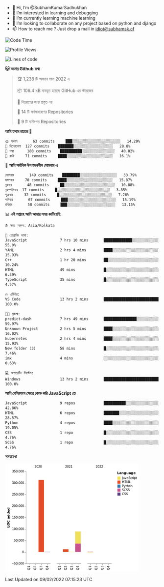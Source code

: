 - 👋 Hi, I’m @SubhamKumarSadhukhan
- 👀 I’m interested in learning and debugging
- 🌱 I’m currently learning machine learning
- 💞️ I’m looking to collaborate on any project based on python and django
- 📫 How to reach me ?
      Just drop a mail in idiot@subhamsk.cf

<!---
SubhamKumarSadhukhan/SubhamKumarSadhukhan is a ✨ special ✨ repository because its `README.md` (this file) appears on your GitHub profile.
You can click the Preview link to take a look at your changes.
--->


<!--START_SECTION:waka-->
![Code Time](http://img.shields.io/badge/Code%20Time-158%20hrs%2059%20mins-blue)

![Profile Views](http://img.shields.io/badge/%E0%A6%AA%E0%A7%8D%E0%A6%B0%E0%A7%8B%E0%A6%AB%E0%A6%BE%E0%A6%87%E0%A6%B2%20%E0%A6%A6%E0%A6%B0%E0%A7%8D%E0%A6%B6%E0%A6%A8-8-blue)

![Lines of code](https://img.shields.io/badge/%E0%A6%B9%E0%A7%8D%E0%A6%AF%E0%A6%BE%E0%A6%B2%E0%A7%8B%20%E0%A6%93%E0%A6%AF%E0%A6%BC%E0%A6%BE%E0%A6%B0%E0%A7%8D%E0%A6%B2%E0%A7%8D%E0%A6%A1%20%E0%A6%A5%E0%A7%87%E0%A6%95%E0%A7%87%20%E0%A6%86%E0%A6%AE%E0%A6%BF%20%E0%A6%B2%E0%A6%BF%E0%A6%96%E0%A7%87%E0%A6%9B%E0%A6%BF-416%20Thousand%20%E0%A6%95%E0%A7%8B%E0%A6%A1%E0%A7%87%E0%A6%B0%20%E0%A6%B2%E0%A6%BE%E0%A6%87%E0%A6%A8-blue)

**🐱 আমার Github তথ্য** 

> 🏆 1,238 টি অবদান সাল 2022 এ
 > 
> 📦 106.4 kB ব্যবহৃত হয়েছে GitHub এর স্টরেজের 
 > 
> 🚫 নিয়োগের জন্য প্রস্তুত নয়
 > 
> 📜 14 টি সর্বসাধারণের Repositories 
 > 
> 🔑 9 টি ব্যক্তিগত Repositories  
 > 
**আমি হলাম রাতের 🦉** 

```text
🌞 সকাল       63 commits     ███░░░░░░░░░░░░░░░░░░░░░░   14.29% 
🌆 দিনেরবেলা  127 commits    ███████░░░░░░░░░░░░░░░░░░   28.8% 
🌃 সন্ধা      180 commits    ██████████░░░░░░░░░░░░░░░   40.82% 
🌙 রাত্রি     71 commits     ████░░░░░░░░░░░░░░░░░░░░░   16.1%

```
📅 **আমি সর্বাধিক উৎপাদনশীল সোমবার এ** 

```text
সোমবার       149 commits    ████████░░░░░░░░░░░░░░░░░   33.79% 
মঙ্গলবার     70 commits     ████░░░░░░░░░░░░░░░░░░░░░   15.87% 
বুধবার       48 commits     ██░░░░░░░░░░░░░░░░░░░░░░░   10.88% 
বৃহস্পতিবার  17 commits     █░░░░░░░░░░░░░░░░░░░░░░░░   3.85% 
শুক্রবার     32 commits     █░░░░░░░░░░░░░░░░░░░░░░░░   7.26% 
শনিবার       67 commits     ███░░░░░░░░░░░░░░░░░░░░░░   15.19% 
রবিবার       58 commits     ███░░░░░░░░░░░░░░░░░░░░░░   13.15%

```


📊 **এই সপ্তাহে আমি আমার সময় কাটিয়েছি** 

```text
⌚︎ সময় অঞ্চল: Asia/Kolkata

💬 প্রোগ্রামিং ভাষা: 
JavaScript               7 hrs 10 mins       █████████████░░░░░░░░░░░░   55.0% 
YAML                     2 hrs 4 mins        ████░░░░░░░░░░░░░░░░░░░░░   15.93% 
C++                      1 hr 20 mins        ██░░░░░░░░░░░░░░░░░░░░░░░   10.24% 
HTML                     49 mins             █░░░░░░░░░░░░░░░░░░░░░░░░   6.39% 
TypeScript               35 mins             █░░░░░░░░░░░░░░░░░░░░░░░░   4.57%

🔥 এডিটর: 
VS Code                  13 hrs 2 mins       █████████████████████████   100.0%

🐱‍💻 প্রকল্ম: 
predict-dash             7 hrs 49 mins       ███████████████░░░░░░░░░░   59.97% 
Unknown Project          2 hrs 5 mins        ████░░░░░░░░░░░░░░░░░░░░░   16.02% 
kubernetes               2 hrs 4 mins        ████░░░░░░░░░░░░░░░░░░░░░   15.93% 
New folder (3)           58 mins             █░░░░░░░░░░░░░░░░░░░░░░░░   7.46% 
imx                      4 mins              ░░░░░░░░░░░░░░░░░░░░░░░░░   0.63%

💻 অপারেটিং সিস্টেম: 
Windows                  13 hrs 2 mins       █████████████████████████   100.0%

```

**আমি বেশিরভাগ ক্ষেত্রে কোড করি JavaScript তে** 

```text
JavaScript               9 repos             ██████████░░░░░░░░░░░░░░░   42.86% 
HTML                     6 repos             ███████░░░░░░░░░░░░░░░░░░   28.57% 
Python                   4 repos             ████░░░░░░░░░░░░░░░░░░░░░   19.05% 
CSS                      1 repo              █░░░░░░░░░░░░░░░░░░░░░░░░   4.76% 
SCSS                     1 repo              █░░░░░░░░░░░░░░░░░░░░░░░░   4.76%

```


**সময়রেখা**

![Chart not found](https://raw.githubusercontent.com/SubhamKumarSadhukhan/SubhamKumarSadhukhan/main/charts/bar_graph.png) 


 Last Updated on 09/02/2022 07:15:23 UTC
<!--END_SECTION:waka-->
